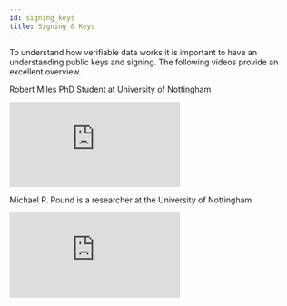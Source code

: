 ```yaml
---
id: signing_keys
title: Signing & Keys
---
```


To understand how verifiable data works it is important to have an understanding public keys and signing. The following videos provide an excellent overview.

Robert Miles PhD Student at University of Nottingham

<div class="video-container"><iframe src="https://www.youtube.com/embed/GSIDS_lvRv4" frameborder="0" allow="accelerometer; autoplay; clipboard-write; encrypted-media; gyroscope; picture-in-picture" allowfullscreen></iframe></div>

Michael P. Pound is a researcher at the University of Nottingham

<div class="video-container"><iframe src="https://www.youtube.com/embed/s22eJ1eVLTU" frameborder="0" allow="accelerometer; autoplay; clipboard-write; encrypted-media; gyroscope; picture-in-picture" allowfullscreen></iframe></div>
